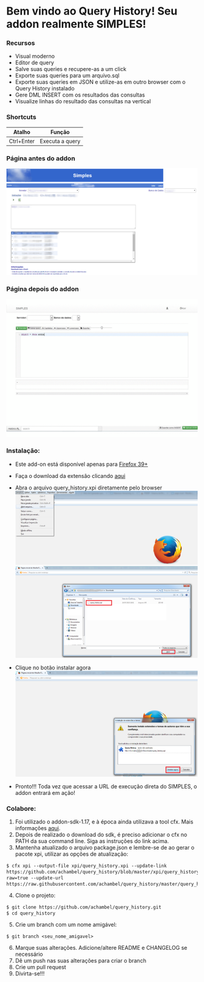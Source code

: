 # Bem vindo ao Query History! Seu addon realmente SIMPLES!

### Recursos

- Visual moderno
- Editor de query
- Salve suas queries e recupere-as a um click
- Exporte suas queries para um arquivo.sql
- Exporte suas queries em JSON  e utilize-as em outro browser com o Query History instalado
- Gere DML INSERT com os resultados das consultas
- Visualize linhas do resultado das consultas na vertical

### Shortcuts
| Atalho     | Função          |
|------------|-----------------|
| Ctrl+Enter | Executa a query |

### Página antes do addon
![](data/img/before.png?raw=true)

### Página depois do addon
![](data/img/demo.gif?raw=true)

### Instalação:

- Este add-on está disponível apenas para [Firefox 39+](https://www.mozilla.org/pt-BR/firefox/new/)
- Faça o download da extensão clicando [aqui](https://github.com/achambel/query_history/blob/master/xpi/query_history.xpi?raw=true)
- Abra o arquivo query_history.xpi diretamente pelo browser
![](data/img/install-step-1.png?raw=true)
![](data/img/install-step-2.png?raw=true)

- Clique no botão instalar agora
![](data/img/install-step-3.png?raw=true)

- Pronto!!! Toda vez que acessar a URL de execução direta do SIMPLES, o addon entrará em ação!

### Colabore:

1. Foi utilizado o addon-sdk-1.17, e à época ainda utilizava a tool cfx. Mais informações [aqui](https://developer.mozilla.org/en-US/Add-ons/SDK/Tutorials/Installation).
2. Depois de realizado o download do sdk, é preciso adicionar o cfx no PATH da sua command line. Siga as instruções do link acima.
3. Mantenha atualizado o arquivo package.json e lembre-se de ao gerar o pacote xpi, utilizar as opções de atualização:


```
$ cfx xpi --output-file xpi/query_history.xpi --update-link https://github.com/achambel/query_history/blob/master/xpi/query_history.xpi?raw=true --update-url https://raw.githubusercontent.com/achambel/query_history/master/query_history.update.rdf
```

4. Clone o projeto:

```
$ git clone https://github.com/achambel/query_history.git
$ cd query_history
```

5. Crie um branch com um nome amigável:

```
$ git branch <seu_nome_amigavel>
```

6. Marque suas alterações. Adicione/altere README e CHANGELOG se necessário
7. Dê um push nas suas alterações para criar o branch
8. Crie um pull request
9. Divirta-se!!!
